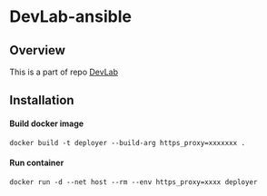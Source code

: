 # DevLab-ansible

## Overview
This is a part of repo [DevLab](https://github.com/JinlongWukong/DevLab)

## Installation

#### Build docker image
```
docker build -t deployer --build-arg https_proxy=xxxxxxx .
```
#### Run container
```
docker run -d --net host --rm --env https_proxy=xxxx deployer
```